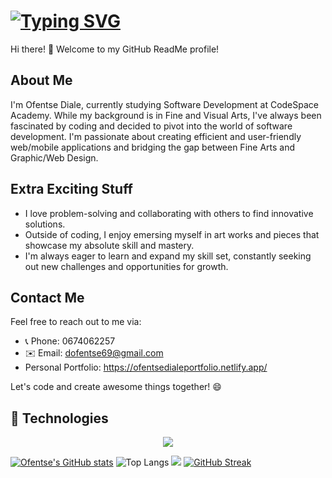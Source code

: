 # [![Typing SVG](https://readme-typing-svg.demolab.com?font=Fira+Code&pause=1000&random=false&width=435&lines=My+name+is+Ofentse+Diale;%3CEat%2C+Sleep%2C+Code%2F%3E...+Repeat;Aspiring+Software+Developer)](https://git.io/typing-svg)

Hi there! 👋 Welcome to my GitHub ReadMe profile!

## About Me

I'm Ofentse Diale, currently studying Software Development at CodeSpace Academy. While my background is in Fine and Visual Arts, I've always been fascinated by coding and decided to pivot into the world of software development. I'm passionate about creating efficient and user-friendly web/mobile applications and bridging the gap between Fine Arts and Graphic/Web Design.


## Extra Exciting Stuff

- I love problem-solving and collaborating with others to find innovative solutions.
- Outside of coding, I enjoy emersing myself in art works and pieces that showcase my absolute skill and mastery.
- I'm always eager to learn and expand my skill set, constantly seeking out new challenges and opportunities for growth.

## Contact Me

Feel free to reach out to me via:

- 📞 Phone: 0674062257
- ✉️ Email: dofentse69@gmail.com
- Personal Portfolio: https://ofentsedialeportfolio.netlify.app/

Let's code and create awesome things together! 😄



## 🚀 Technologies

<p align="center">
  <a href="https://skillicons.dev">
    <img src="https://skillicons.dev/icons?i=javascript,html,css,tailwind" />
  </a>
</p>

[![Ofentse's GitHub stats](https://github-readme-stats.vercel.app/api?username=OfentseXI)](https://github.com/OfentseXI/github-readme-stats)
![Top Langs](https://github-readme-stats.vercel.app/api/top-langs/?username=OfentseXI&size_weight=0.5&count_weight=0.5)
![](https://komarev.com/ghpvc/?username=OfentseXI)
[![GitHub Streak](https://streak-stats.demolab.com/?user=OfentseXI)](https://git.io/streak-stats)
